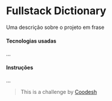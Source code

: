 # Fullstack Dictionary

Uma descrição sobre o projeto em frase

#### Tecnologias usadas
...

#### Instruções
...

>  This is a challenge by [Coodesh](https://coodesh.com/)
